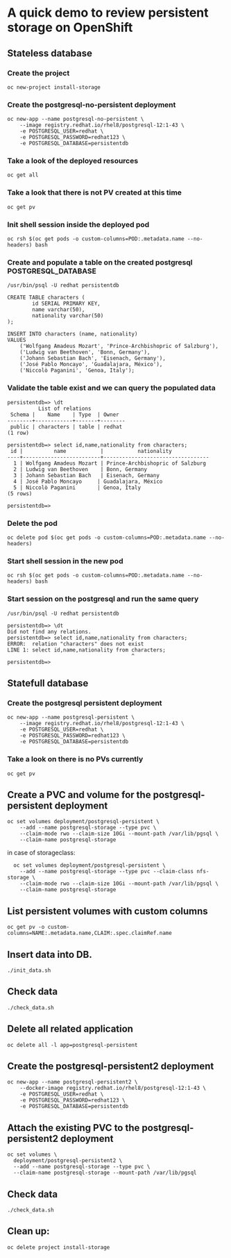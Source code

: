 # A quick demo to review persistent storage on OpenShift

## Stateless database

### Create the project
```
oc new-project install-storage
```

### Create the postgresql-no-persistent deployment
```
oc new-app --name postgresql-no-persistent \
    --image registry.redhat.io/rhel8/postgresql-12:1-43 \
    -e POSTGRESQL_USER=redhat \
    -e POSTGRESQL_PASSWORD=redhat123 \
    -e POSTGRESQL_DATABASE=persistentdb
```

### Take a look of the deployed resources
```
oc get all
```

### Take a look that there is not PV created at this time
```
oc get pv
```

### Init shell session inside the deployed pod
```
oc rsh $(oc get pods -o custom-columns=POD:.metadata.name --no-headers) bash
```

### Create and populate a table on the created postgresql POSTGRESQL_DATABASE
```
/usr/bin/psql -U redhat persistentdb

CREATE TABLE characters (
	    id SERIAL PRIMARY KEY,
	    name varchar(50),
	    nationality varchar(50)
);

INSERT INTO characters (name, nationality)
VALUES
    ('Wolfgang Amadeus Mozart', 'Prince-Archbishopric of Salzburg'),
    ('Ludwig van Beethoven', 'Bonn, Germany'),
    ('Johann Sebastian Bach', 'Eisenach, Germany'),
    ('José Pablo Moncayo', 'Guadalajara, México'),
    ('Niccolò Paganini', 'Genoa, Italy');

```

### Validate the table exist and we can query the populated data
```
persistentdb=> \dt
          List of relations
 Schema |    Name    | Type  | Owner  
--------+------------+-------+--------
 public | characters | table | redhat
(1 row)

persistentdb=> select id,name,nationality from characters;
 id |          name           |           nationality            
----+-------------------------+----------------------------------
  1 | Wolfgang Amadeus Mozart | Prince-Archbishopric of Salzburg
  2 | Ludwig van Beethoven    | Bonn, Germany
  3 | Johann Sebastian Bach   | Eisenach, Germany
  4 | José Pablo Moncayo     | Guadalajara, México
  5 | Niccolò Paganini       | Genoa, Italy
(5 rows)

persistentdb=>

```

### Delete the pod
```
oc delete pod $(oc get pods -o custom-columns=POD:.metadata.name --no-headers)
```

### Start shell session in the new pod
```
oc rsh $(oc get pods -o custom-columns=POD:.metadata.name --no-headers) bash
```

### Start session on the postgresql and run the same query
```
/usr/bin/psql -U redhat persistentdb

persistentdb=> \dt
Did not find any relations.
persistentdb=> select id,name,nationality from characters;
ERROR:  relation "characters" does not exist
LINE 1: select id,name,nationality from characters;
                                        ^
persistentdb=>

```

## Statefull database 


### Create the postgresql persistent deployment
```
oc new-app --name postgresql-persistent \
    --image registry.redhat.io/rhel8/postgresql-12:1-43 \
    -e POSTGRESQL_USER=redhat \
    -e POSTGRESQL_PASSWORD=redhat123 \
    -e POSTGRESQL_DATABASE=persistentdb
```

### Take a look on there is no PVs currently
```
oc get pv
```

## Create a PVC and volume for the postgresql-persistent deployment
```
oc set volumes deployment/postgresql-persistent \
    --add --name postgresql-storage --type pvc \
    --claim-mode rwo --claim-size 10Gi --mount-path /var/lib/pgsql \
    --claim-name postgresql-storage
```

  in case of storageclass:

```
  oc set volumes deployment/postgresql-persistent \
    --add --name postgresql-storage --type pvc --claim-class nfs-storage \
    --claim-mode rwo --claim-size 10Gi --mount-path /var/lib/pgsql \
    --claim-name postgresql-storage
```

## List persistent volumes with custom columns
```
oc get pv -o custom-columns=NAME:.metadata.name,CLAIM:.spec.claimRef.name
```

## Insert data into DB.
```
./init_data.sh
```

## Check data
```
./check_data.sh
```

## Delete all related application 
```
oc delete all -l app=postgresql-persistent
```

## Create the postgresql-persistent2 deployment
```
oc new-app --name postgresql-persistent2 \
    --docker-image registry.redhat.io/rhel8/postgresql-12:1-43 \
    -e POSTGRESQL_USER=redhat \
    -e POSTGRESQL_PASSWORD=redhat123 \
    -e POSTGRESQL_DATABASE=persistentdb
```

## Attach the existing PVC to the postgresql-persistent2 deployment
```
oc set volumes \
  deployment/postgresql-persistent2 \
  --add --name postgresql-storage --type pvc \
  --claim-name postgresql-storage --mount-path /var/lib/pgsql
``` 

## Check data
```
./check_data.sh
```

## Clean up:
```
oc delete project install-storage
```

